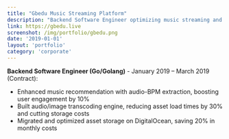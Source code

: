 ```yaml
---
title: "Gbedu Music Streaming Platform"
description: "Backend Software Engineer optimizing music streaming and recommendation systems"
link: https://gbedu.live
screenshot: /img/portfolio/gbedu.png
date: '2019-01-01'
layout: 'portfolio'
category: 'corporate'
---
```


**Backend Software Engineer (Go/Golang)** - January 2019 – March 2019 (Contract):
- Enhanced music recommendation with audio-BPM extraction, boosting user engagement by 10%
- Built audio/image transcoding engine, reducing asset load times by 30% and cutting storage costs
- Migrated and optimized asset storage on DigitalOcean, saving 20% in monthly costs